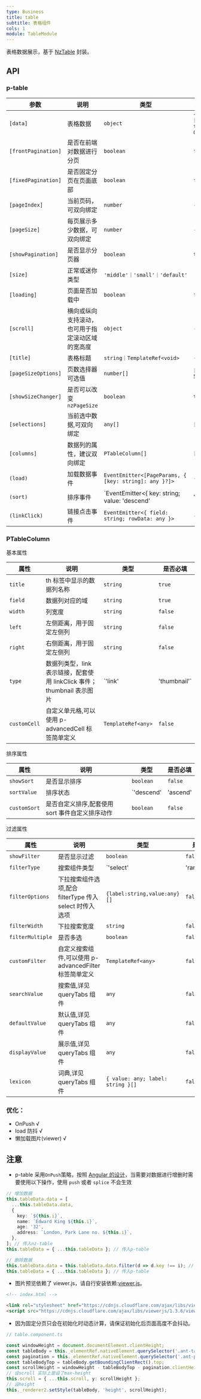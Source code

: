 ```yaml
---
type: Business
title: table
subtitle: 表格组件
cols: 1
module: TableModule
---
```


表格数据展示，基于 [NzTable](https://ng.ant.design/components/table/zh) 封装。

## API

### p-table

| 参数                | 说明                                             | 类型                                                                | 默认值                       |
| ------------------- | ------------------------------------------------ | ------------------------------------------------------------------- | ---------------------------- |
| `[data]`            | 表格数据                                         | `object`                                                            | `{ data: [], totalSize: 0 }` |
| `[frontPagination]` | 是否在前端对数据进行分页                         | `boolean`                                                           | `false`                      |
| `[fixedPagination]` | 是否固定分页在页面底部                           | `boolean`                                                           | `false`                      |
| `[pageIndex]`       | 当前页码，可双向绑定                             | `number`                                                            | -                            |
| `[pageSize]`        | 每页展示多少数据，可双向绑定                     | `number`                                                            | -                            |
| `[showPagination]`  | 是否显示分页器                                   | `boolean`                                                           | `true`                       |
| `[size]`            | 正常或迷你类型                                   | `'middle'｜'small'｜'default'`                                      | `'default'`                  |
| `[loading]`         | 页面是否加载中                                   | `boolean`                                                           | `false`                      |
| `[scroll]`          | 横向或纵向支持滚动，也可用于指定滚动区域的宽高度 | `object`                                                            | -                            |
| `[title]`           | 表格标题                                         | `string｜TemplateRef<void>`                                         | -                            |
| `[pageSizeOptions]` | 页数选择器可选值                                 | `number[]`                                                          | `[10, 30, 50, 100]`          |
| `[showSizeChanger]` | 是否可以改变 `nzPageSize`                        | `boolean`                                                           | `true`                       |
| `[selections]`      | 当前选中数据,可双向绑定                          | `any[]`                                                             | `[]`                         |
| `[columns]`         | 数据列的属性，建议双向绑定                       | `PTableColumn[]`                                                    | `[]`                         |
| `(load)`            | 加载数据事件                                     | `EventEmitter<[PageParams, { [key: string]: any }?]>`               | -                            |
| `(sort)`            | 排序事件                                         | `EventEmitter<{ key: string; value: 'descend' | 'ascend' | null }>` | -                            |
| `(linkClick)`       | 链接点击事件                                     | `EventEmitter<{ field: string; rowData: any }>`                     | -                            |

### PTableColumn

基本属性

| 属性         | 说明                                                                   | 类型                   | 是否必填 |
| ------------ | ---------------------------------------------------------------------- | ---------------------- | -------- |
| `title`      | th 标签中显示的数据列名称                                              | `string`               | `true`   |
| `field`      | 数据列对应的域                                                         | `string`               | `true`   |
| `width`      | 列宽度                                                                 | `string`               | `false`  |
| `left`       | 左侧距离，用于固定左侧列                                               | `string`               | `false`  |
| `right`      | 右侧距离，用于固定左侧列                                               | `string`               | `false`  |
| `type`       | 数据列类型，link 表示链接，配套使用 linkClick 事件；thumbnail 表示图片 | `'link' | 'thumbnail'` | `false`  |
| `customCell` | 自定义单元格,可以使用 p-advancedCell 标签简单定义                      | `TemplateRef<any>`     | `false`  |

排序属性

| 属性         | 说明                                            | 类型                          | 是否必填 |
| ------------ | ----------------------------------------------- | ----------------------------- | -------- |
| `showSort`   | 是否显示排序                                    | `boolean`                     | `false`  |
| `sortValue`  | 排序状态                                        | `'descend' | 'ascend' | null` | `false`  |
| `customSort` | 是否自定义排序,配套使用 sort 事件自定义排序动作 | `boolean`                     | `false`  |

过滤属性

| 属性             | 说明                                                    | 类型                              | 是否必填 |
| ---------------- | ------------------------------------------------------- | --------------------------------- | -------- |
| `showFilter`     | 是否显示过滤                                            | `boolean`                         | `false`  |
| `filterType`     | 搜索组件类型                                            | `'select'|'rangePicker'|'input'`  | `false`  |
| `filterOptions`  | 下拉搜索组件选项,配合 filterType 传入 select 时传入选项 | `{label:string,value:any}[]`      | `false`  |
| `filterWidth`    | 下拉搜索宽度                                            | `string`                          | `false`  |
| `filterMultiple` | 是否多选                                                | `boolean`                         | `false`  |
| `customFilter`   | 自定义搜索组件,可以使用 p-advancedFilter 标签简单定义   | `TemplateRef<any>`                | `false`  |
| `searchValue`    | 搜索值,详见 queryTabs 组件                              | `any`                             | `false`  |
| `defaultValue`   | 默认值,详见 queryTabs 组件                              | `any`                             | `false`  |
| `displayValue`   | 展示值,详见 queryTabs 组件                              | `any`                             | `false`  |
| `lexicon`        | 词典,详见 queryTabs 组件                                | `{ value: any; label: string }[]` | `false`  |

### 优化：

- OnPush √
- load 防抖 √
- 懒加载图片(viewer) √

## 注意

- p-table 采用`OnPush`策略，按照 [Angular 的设计](https://angular.io/guide/lifecycle-hooks#onchanges)，当需要对数据进行增删时需要使用以下操作，使用 `push` 或者 `splice` 不会生效

```typescript
// 增加数据
this.tableData.data = [
  ...this.tableData.data,
  {
    key: `${this.i}`,
    name: `Edward King ${this.i}`,
    age: '32',
    address: `London, Park Lane no. ${this.i}`,
  },
]; // 传入nz-table
this.tableData = { ...this.tableData }; // 传入p-table

// 删除数据
this.tableData.data = this.tableData.data.filter(d => d.key !== i); // 传入nz-table
this.tableData = { ...this.tableData }; // 传入p-table
```

- 图片预览依赖了 viewer.js，请自行安装依赖:[viewer.js](https://github.com/fengyuanchen/viewerjs)。

```html
<!-- index.html -->

<link rel="stylesheet" href="https://cdnjs.cloudflare.com/ajax/libs/viewerjs/1.3.6/viewer.min.css" />
<script src="https://cdnjs.cloudflare.com/ajax/libs/viewerjs/1.3.6/viewer.min.js" type="text/javascript"></script>
```

- 因为固定分页只会在初始化时动态计算，请保证初始化后页面高度不会抖动。

```typescript
// table.component.ts

const windowHeight = document.documentElement.clientHeight;
const tableBody = this._elementRef.nativeElement.querySelector('.ant-table-body');
const pagination = this._elementRef.nativeElement.querySelector('.ant-pagination');
const tableBodyTop = tableBody.getBoundingClientRect().top;
const scrollHeight = windowHeight - tableBodyTop - pagination.clientHeight + 'px';
// 设scroll 实际上是设了max-height
this.scroll = { ...this.scroll, y: scrollHeight };
// 设height
this._renderer2.setStyle(tableBody, 'height', scrollHeight);
```
